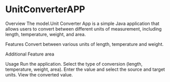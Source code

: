 # UnitConverterAPP
Overview
The model.Unit Converter App is a simple Java application that allows users to convert between different units of measurement, including length, temperature, weight, and area.

Features
Convert between various units of length, temperature and weight.

Additional Feature
area

Usage
Run the application.
Select the type of conversion (length, temperature, weight, area).
Enter the value and select the source and target units.
View the converted value.